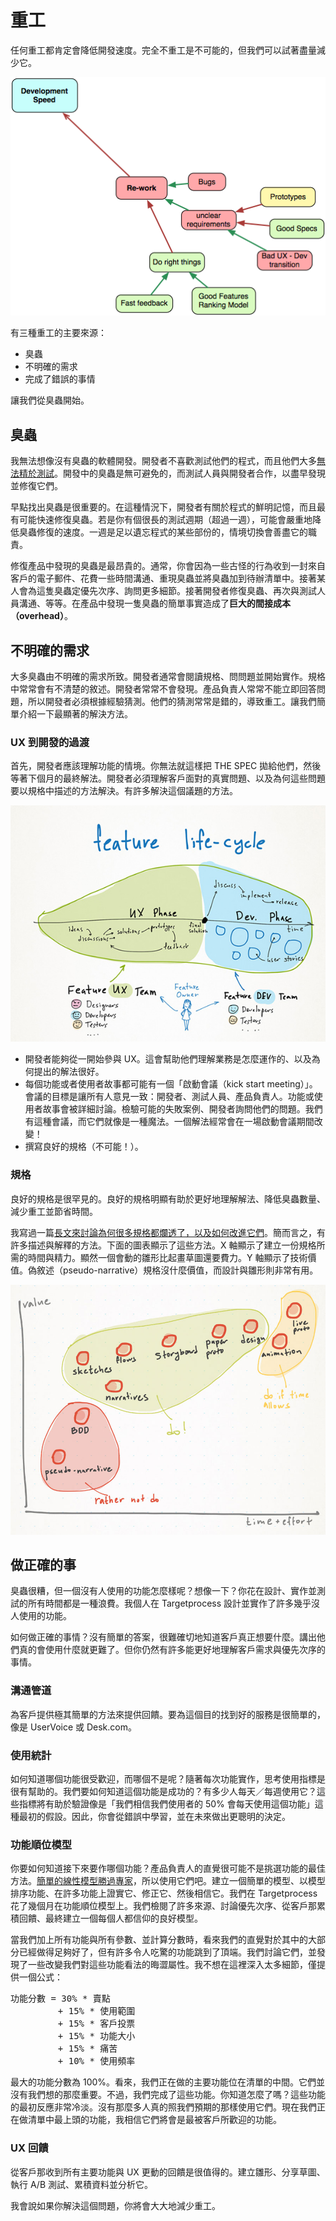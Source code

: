 # 重工

任何重工都肯定會降低開發速度。完全不重工是不可能的，但我們可以試著盡量減少它。

![re-work](../assets/re-work.png)

有三種重工的主要來源：

- 臭蟲
- 不明確的需求
- 完成了錯誤的事情

讓我們從臭蟲開始。

## 臭蟲

我無法想像沒有臭蟲的軟體開發。開發者不喜歡測試他們的程式，而且他們大多[無法精於測試](http://qablog.practitest.com/2010/05/why-cant-developers-be-good-testers/)。開發中的臭蟲是無可避免的，而測試人員與開發者合作，以盡早發現並修復它們。

早點找出臭蟲是很重要的。在這種情況下，開發者有關於程式的鮮明記憶，而且最有可能快速修復臭蟲。若是你有個很長的測試週期（超過一週），可能會嚴重地降低臭蟲修復的速度。一週是足以遺忘程式的某些部份的，情境切換會善盡它的職責。

修復產品中發現的臭蟲是最昂貴的。通常，你會因為一些古怪的行為收到一封來自客戶的電子郵件、花費一些時間溝通、重現臭蟲並將臭蟲加到待辦清單中。接著某人會為這隻臭蟲定優先次序、詢問更多細節。接著開發者修復臭蟲、再次與測試人員溝通、等等。在產品中發現一隻臭蟲的簡單事實造成了**巨大的間接成本（overhead）**。

## 不明確的需求

大多臭蟲由不明確的需求所致。開發者通常會閱讀規格、問問題並開始實作。規格中常常會有不清楚的敘述。開發者常常不會發現。產品負責人常常不能立即回答問題，所以開發者必須根據經驗猜測。他們的猜測常常是錯的，導致重工。讓我們簡單介紹一下最顯著的解決方法。

### UX 到開發的過渡

首先，開發者應該理解功能的情境。你無法就這樣把 THE SPEC 拋給他們，然後等著下個月的最終解法。開發者必須理解客戶面對的真實問題、以及為何這些問題要以規格中描述的方法解決。有許多解決這個議題的方法。

![ux-dev](../assets/ux-dev.jpg)

- 開發者能夠從一開始參與 UX。這會幫助他們理解業務是怎麼運作的、以及為何提出的解法很好。
- 每個功能或者使用者故事都可能有一個「啟動會議（kick start meeting）」。會議的目標是讓所有人意見一致：開發者、測試人員、產品負責人。功能或使用者故事會被詳細討論。檢驗可能的失敗案例、開發者詢問他們的問題。我們有這種會議，而它們就像是一種魔法。一個解法經常會在一場啟動會議期間改變！
- 撰寫良好的規格（不可能！）。

### 規格

良好的規格是很罕見的。良好的規格明顯有助於更好地理解解法、降低臭蟲數量、減少重工並節省時間。

我寫過一篇[長文來討論為何很多規格都爛透了，以及如何改進它們](https://www.targetprocess.com/articles/visual-specifications.html)。簡而言之，有許多描述與解釋的方法。下面的圖表顯示了這些方法。X 軸顯示了建立一份規格所需的時間與精力。顯然一個會動的雛形比起畫草圖還要費力。Y 軸顯示了技術價值。偽敘述（pseudo-narrative）規格沒什麼價值，而設計與雛形則非常有用。

![specs](../assets/specs.jpg)

## 做正確的事

臭蟲很糟，但一個沒有人使用的功能怎麼樣呢？想像一下？你花在設計、實作並測試的所有時間都是一種浪費。我個人在 Targetprocess 設計並實作了許多幾乎沒人使用的功能。

如何做正確的事情？沒有簡單的答案，很難確切地知道客戶真正想要什麼。講出他們真的會使用什麼就更難了。但你仍然有許多能更好地理解客戶需求與優先次序的事情。

### 溝通管道

為客戶提供極其簡單的方法來提供回饋。要為這個目的找到好的服務是很簡單的，像是 UserVoice 或 Desk.com。

### 使用統計

如何知道哪個功能很受歡迎，而哪個不是呢？隨著每次功能實作，思考使用指標是很有幫助的。我們要如何知道這個功能是成功的？有多少人每天／每週使用它？這些指標將有助於驗證像是「我們相信我們使用者的 50% 會每天使用這個功能」這種最初的假設。因此，你會從錯誤中學習，並在未來做出更聰明的決定。

### 功能順位模型

你要如何知道接下來要作哪個功能？產品負責人的直覺很可能不是挑選功能的最佳方法。[簡單的線性模型勝過專家](http://lesswrong.com/lw/3gv/statistical_prediction_rules_outperform_expert/)，所以使用它們吧。建立一個簡單的模型、以模型排序功能、在許多功能上證實它、修正它、然後相信它。我們在 Targetprocess 花了幾個月在功能順位模型上。我們檢閱了許多來源、討論優先次序、從客戶那累積回饋、最終建立一個每個人都信仰的良好模型。

當我們加上所有功能與所有參數、並計算分數時，看來我們的直覺對於其中的大部分已經做得足夠好了，但有許多令人吃驚的功能跳到了頂端。我們討論它們，並發現了一些改變我們對這些功能看法的晦澀屬性。我不想在這裡深入太多細節，僅提供一個公式：

<pre>
功能分數 = 30% * 賣點
         + 15% * 使用範圍
         + 15% * 客戶投票
         + 15% * 功能大小
         + 15% * 痛苦
         + 10% * 使用頻率
</pre>

最大的功能分數為 100%。看來，我們正在做的主要功能位在清單的中間。它們並沒有我們想的那麼重要。不過，我們完成了這些功能。你知道怎麼了嗎？這些功能的最初反應非常冷淡。沒有那麼多人真的照我們預期的那樣使用它們。現在我們正在做清單中最上頭的功能，我相信它們將會是最被客戶所歡迎的功能。

### UX 回饋

從客戶那收到所有主要功能與 UX 更動的回饋是很值得的。建立雛形、分享草圖、執行 A/B 測試、累積資料並分析它。

我會說如果你解決這個問題，你將會大大地減少重工。
